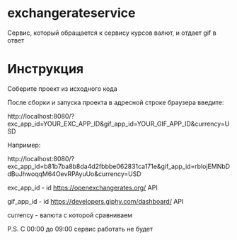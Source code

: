 # exchangerateservice
Сервис, который обращается к сервису курсов валют, и отдает gif в ответ

# Инструкция

Соберите проект из исходного кода

После сборки и запуска проекта в адресной строке браузера введите: 

http://localhost:8080/?exc_app_id=YOUR_EXC_APP_ID&gif_app_id=YOUR_GIF_APP_ID&currency=USD

Например: 

http://localhost:8080/?exc_app_id=b81b7ba8b8da4d2fbbbe062831ca171e&gif_app_id=rblojEMNbDdBuJhwoqqM64OevRPAyuUo&currency=USD

exc_app_id - id https://openexchangerates.org/ API

gif_app_id - id https://developers.giphy.com/dashboard/ API 

currency - валюта с которой сравниваем

P.S. 
С 00:00 до 09:00 сервис работать не будет
